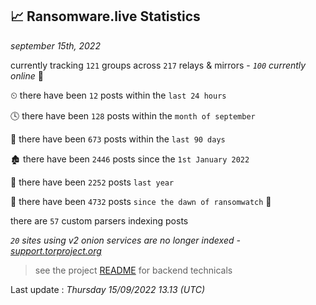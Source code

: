 
## 📈 Ransomware.live Statistics
_september 15th, 2022_

currently tracking `121` groups across `217` relays & mirrors - _`100` currently online_ 📡

⏲ there have been `12` posts within the `last 24 hours`

🕓 there have been `128` posts within the `month of september`

📅 there have been `673` posts within the `last 90 days`

🏚 there have been `2446` posts since the `1st January 2022`

🚀 there have been `2252` posts `last year`

🦕 there have been `4732` posts `since the dawn of ransomwatch` 🐣

there are `57` custom parsers indexing posts

_`20` sites using v2 onion services are no longer indexed - [support.torproject.org](https://support.torproject.org/onionservices/v2-deprecation/)_

> see the project [README](https://github.com/jmousqueton/ransomwatch#readme) for backend technicals



Last update : _Thursday 15/09/2022 13.13 (UTC)_

